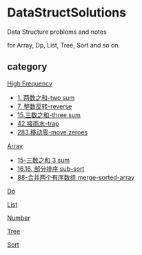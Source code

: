 # DataStructSolutions

Data Structure problems and notes

for Array, Dp, List, Tree, Sort and so on.

## category

[High Frequency](https://github.com/imononoke/DataStructSolutions/tree/main/src/com/isa/highFrequency)

- [1. 两数之和-two sum](https://github.com/imononoke/DataStructSolutions/tree/main/src/com/isa/highFrequency/_1_twoSum.java)
- [7. 整数反转-reverse](https://github.com/imononoke/DataStructSolutions/tree/main/src/com/isa/highFrequency/_7_reverse.java)
- [15.三数之和-three sum](https://github.com/imononoke/DataStructSolutions/tree/main/src/com/isa/highFrequency/_15_threeSum.java)
- [42.接雨水-trap](https://github.com/imononoke/DataStructSolutions/tree/main/src/com/isa/highFrequency/_42_trap.java)
- [283.移动零-move zeroes](https://github.com/imononoke/DataStructSolutions/tree/main/src/com/isa/highFrequency/_283_moveZeroes.java)

[Array](https://github.com/imononoke/DataStructSolutions/tree/main/src/com/isa/array)

- [15-三数之和 3 sum](https://github.com/imononoke/DataStructSolutions/blob/main/src/com/isa/array/_15_threeSum.java)
- [16.16. 部分排序 sub-sort](https://github.com/imononoke/DataStructSolutions/blob/main/src/com/isa/array/_16_16_subSort.java)
- [88-合并两个有序数组 merge-sorted-array](https://github.com/imononoke/DataStructSolutions/blob/main/src/com/isa/array/_88_merge.java)

[Dp](https://github.com/imononoke/DataStructSolutions/tree/main/src/com/isa/dp)

[List](https://github.com/imononoke/DataStructSolutions/tree/main/src/com/isa/list)

[Number](https://github.com/imononoke/DataStructSolutions/tree/main/src/com/isa/number)

[Tree](https://github.com/imononoke/DataStructSolutions/tree/main/src/com/isa/tree)

[Sort](https://github.com/imononoke/DataStructSolutions/tree/main/src/com/isa/sort)

